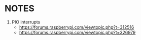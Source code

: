 # NOTES

1. PIO interrupts
   - https://forums.raspberrypi.com/viewtopic.php?t=312516
   - https://forums.raspberrypi.com/viewtopic.php?t=326979